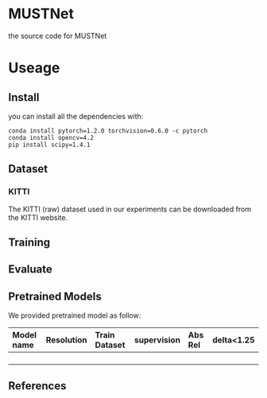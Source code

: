 # MUSTNet
the source code for MUSTNet

# Useage
## Install
you can install all the dependencies with:
~~~
conda install pytorch=1.2.0 torchvision=0.6.0 -c pytorch
conda install opencv=4.2
pip install scipy=1.4.1
~~~

## Dataset
### KITTI
The KITTI (raw) dataset used in our experiments can be downloaded from the KITTI website.

## Training

## Evaluate

## Pretrained Models
We provided pretrained model as follow:

|Model name|Resolution|Train Dataset|supervision|Abs Rel|delta<1.25|
|:------|:------|:------|:------|:------|:------|
|||||||
|||||||
|||||||
|||||||

## References
